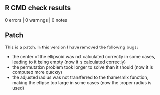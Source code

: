## R CMD check results

0 errors | 0 warnings | 0 notes

## Patch
This is a patch. In this version I have removed the following bugs:

  -   the center of the ellipsoid was not calculated correctly in some cases, 
      leading to it being empty (now it is calculated correctly)
  -   the permutation problem took longer to solve than it should 
      (now it is computed more quickly)
  -   the adjusted radius was not transferred to the thamesmix function, 
      making the ellipse too large in some cases (now the proper radius is used)
